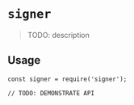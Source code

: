 # `signer`

> TODO: description

## Usage

```
const signer = require('signer');

// TODO: DEMONSTRATE API
```
